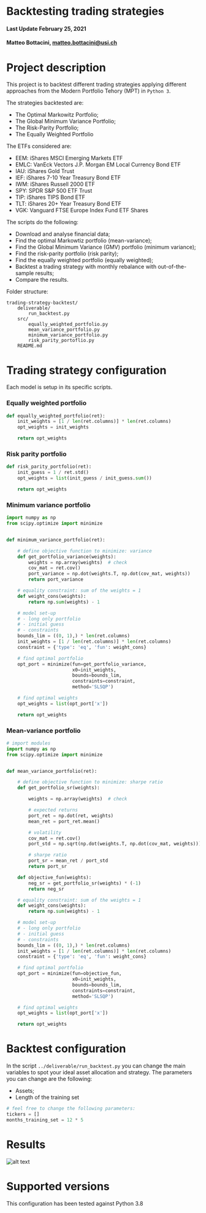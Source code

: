 # Backtesting trading strategies

#### Last Update February 25, 2021 ####
#### Matteo Bottacini, [matteo.bottacini@usi.ch](mailto:matteo.bottacini@usi.ch) ####


# Project description

This project is to backtest different trading strategies applying different approaches from the Modern Portfolio Tehory (MPT) in `Python 3`.

The strategies backtested are:
* The Optimal Markowitz Portfolio;
* The Global Minimum Variance Portfolio;
* The Risk-Parity Portfolio;
* The Equally Weighted Portfolio


The ETFs considered are:
* EEM: iShares MSCI Emerging Markets ETF 
* EMLC: VanEck Vectors J.P. Morgan EM Local Currency Bond ETF
* IAU: iShares Gold Trust
* IEF: iShares 7-10 Year Treasury Bond ETF
* IWM: iShares Russell 2000 ETF
* SPY: SPDR S&P 500 ETF Trust
* TIP: iShares TIPS Bond ETF
* TLT: iShares 20+ Year Treasury Bond ETF
* VGK: Vanguard FTSE Europe Index Fund ETF Shares


The scripts do the following:
* Download and analyse financial data;
* Find the optimal Markowtiz portfolio (mean-variance);
* Find the Global Minimum Variance (GMV) portfolio (minimum variance);
* Find the risk-parity portfolio (risk parity);
* Find the equally weighted portfolio (equally weighted);
* Backtest a trading strategy with monthly rebalance with out-of-the-sample results;
* Compare the results.


Folder structure:
~~~~
trading-strategy-backtest/
    deliverable/
        run_backtest.py
    src/
        equally_weighted_portfolio.py
        mean_variance_portfolio.py
        minimum_variance_portfolio.py
        risk_parity_portoflio.py
    README.md
~~~~


# Trading strategy configuration
Each model is setup in its specific scripts.

### Equally weighted portfolio ###
```python
def equally_weighted_portfolio(ret):
    init_weights = [1 / len(ret.columns)] * len(ret.columns)
    opt_weights = init_weights

    return opt_weights
```

### Risk parity portfolio ###
```python
def risk_parity_portfolio(ret):
    init_guess = 1 / ret.std()
    opt_weights = list(init_guess / init_guess.sum())

    return opt_weights
```

### Minimum variance portfolio ###
```python
import numpy as np
from scipy.optimize import minimize


def minimum_variance_portfolio(ret):

    # define objective function to minimize: variance
    def get_portfolio_variance(weights):
        weights = np.array(weights)  # check
        cov_mat = ret.cov()
        port_variance = np.dot(weights.T, np.dot(cov_mat, weights))
        return port_variance

    # equality constraint: sum of the weights = 1
    def weight_cons(weights):
        return np.sum(weights) - 1

    # model set-up
    # - long only portfolio
    # - initial guess
    # - constraints
    bounds_lim = ((0, 1),) * len(ret.columns)
    init_weights = [1 / len(ret.columns)] * len(ret.columns)
    constraint = {'type': 'eq', 'fun': weight_cons}

    # find optimal portfolio
    opt_port = minimize(fun=get_portfolio_variance,
                        x0=init_weights,
                        bounds=bounds_lim,
                        constraints=constraint,
                        method='SLSQP')

    # find optimal weights
    opt_weights = list(opt_port['x'])

    return opt_weights
```

### Mean-variance portfolio ###
```python
# import modules
import numpy as np
from scipy.optimize import minimize


def mean_variance_portfolio(ret):

    # define objective function to minimize: sharpe ratio
    def get_portfolio_sr(weights):

        weights = np.array(weights)  # check

        # expected returns
        port_ret = np.dot(ret, weights)
        mean_ret = port_ret.mean()

        # volatility
        cov_mat = ret.cov()
        port_std = np.sqrt(np.dot(weights.T, np.dot(cov_mat, weights)))

        # sharpe ratio
        port_sr = mean_ret / port_std
        return port_sr

    def objective_fun(weights):
        neg_sr = get_portfolio_sr(weights) * (-1)
        return neg_sr

    # equality constraint: sum of the weights = 1
    def weight_cons(weights):
        return np.sum(weights) - 1

    # model set-up
    # - long only portfolio
    # - initial guess
    # - constraints
    bounds_lim = ((0, 1),) * len(ret.columns)
    init_weights = [1 / len(ret.columns)] * len(ret.columns)
    constraint = {'type': 'eq', 'fun': weight_cons}

    # find optimal portfolio
    opt_port = minimize(fun=objective_fun,
                        x0=init_weights,
                        bounds=bounds_lim,
                        constraints=constraint,
                        method='SLSQP')

    # find optimal weights
    opt_weights = list(opt_port['x'])

    return opt_weights
```

# Backtest configuration
In the script `../deliverable/run_backtest.py` you can change the main variables to spot your ideal asset allocation and strategy.
The parameters you can change are the following:
* Assets;
* Length of the training set
```python
# feel free to change the following parameters:
tickers = []
months_training_set = 12 * 5
```

# Results
![alt text](“https://github.com/bottama/trading-strategy-backtest/blob/main/backtest_plot.png?raw=true”>)

# Supported versions
This configuration has been tested against Python 3.8
